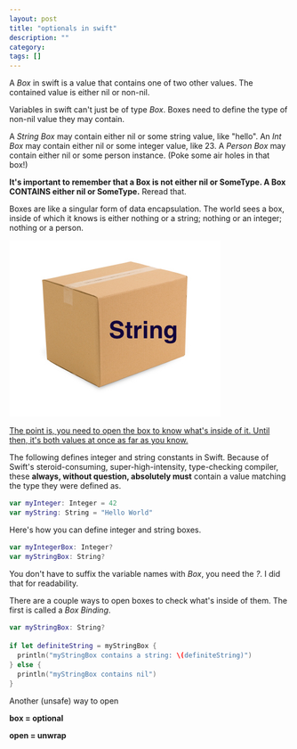 ```yaml
---
layout: post
title: "optionals in swift"
description: ""
category: 
tags: []
---
```


A _Box_ in swift is a value that contains one of two other values. The contained
value is either nil or non-nil.

Variables in swift can't just be of type _Box_. Boxes need to define the type of
non-nil value they may contain.

A _String Box_ may contain either nil or some string value, like "hello".
An _Int Box_ may contain either nil or some integer value, like 23.
A _Person Box_ may contain either nil or some person instance. (Poke some air
holes in that box!)

**It's important to remember that a Box is not either nil or SomeType.
A Box CONTAINS either nil or SomeType.** Reread that.

Boxes are like a singular form of data encapsulation. The world sees a box, inside
of which it knows is either nothing or a string; nothing or an
integer; nothing or a person.

![String Box](/assets/images/string-box.jpg)

[The point is, you need to open the box to know what's inside of it. Until then,
it's both values at once as far as you know.](https://en.wikipedia.org/wiki/Schr%C3%B6dinger%27s_cat)

The following defines integer and string constants in Swift. Because of Swift's
steroid-consuming, super-high-intensity, type-checking compiler, these **always,
without question, absolutely must** contain a value matching the type they were
defined as.

```swift
var myInteger: Integer = 42
var myString: String = "Hello World"
```

Here's how you can define integer and string boxes.

```swift
var myIntegerBox: Integer?
var myStringBox: String?
```

You don't have to suffix the variable names with _Box_, you need the _?_. I did
that for readability.

There are a couple ways to open boxes to check what's inside of them. The first
is called a _Box Binding_.

```swift
var myStringBox: String?

if let definiteString = myStringBox {
  println("myStringBox contains a string: \(definiteString)")
} else {
  println("myStringBox contains nil")
}
```

Another (unsafe) way to open








__box = optional__

__open = unwrap__


<script type="text/javascript">

function replaceText(){
    var theDiv = document.getElementById("post-body");
    var theText = theDiv .innerHTML;

    theText = theText.replace("boxes", "optionals");
    theText = theText.replace("Boxes", "Optionals");

    theText = theText.replace("box", "optional");
    theText = theText.replace("Box", "Optional");

    theDiv.innerHTML = theText;
}
</script>
